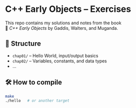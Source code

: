 # C++ Early Objects – Exercises

This repo contains my solutions and notes from the book  
📘 *C++ Early Objects* by Gaddis, Walters, and Muganda.

## 📁 Structure

- `chap01/` – Hello World, input/output basics
- `chap02/` – Variables, constants, and data types
- ...

## 🛠️ How to compile

```bash
make
./hello   # or another target
